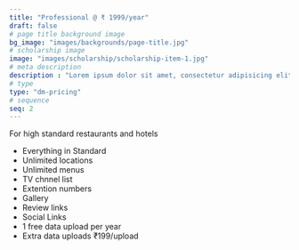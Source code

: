 ```yaml
---
title: "Professional @ ₹ 1999/year"
draft: false
# page title background image
bg_image: "images/backgrounds/page-title.jpg"
# scholarship image
image: "images/scholarship/scholarship-item-1.jpg"
# meta description
description : "Lorem ipsum dolor sit amet, consectetur adipisicing elit, sed do eiusmod tempor incididunt ut labore. dolore magna aliqua. Ut enim ad minim veniam, quis nostrud."
# type
type: "dm-pricing"
# sequence
seq: 2
---
```


For high standard restaurants and hotels

* Everything in Standard
* Unlimited locations
* Unlimited menus
* TV chnnel list
* Extention numbers
* Gallery
* Review links
* Social Links
* 1 free data upload per year
* Extra data uploads ₹199/upload
